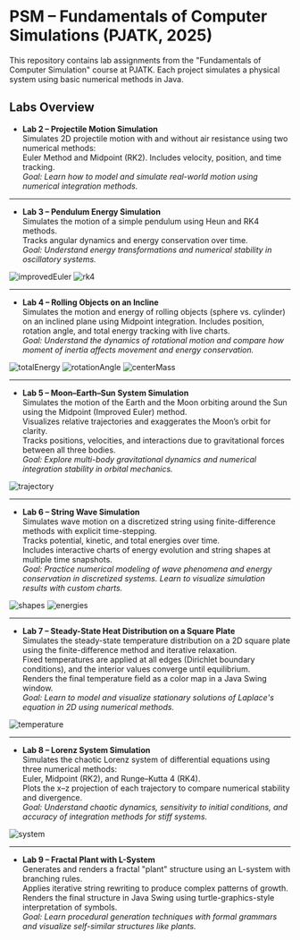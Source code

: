 # PSM – Fundamentals of Computer Simulations (PJATK, 2025)

This repository contains lab assignments from the "Fundamentals of Computer Simulation" course at PJATK.
Each project simulates a physical system using basic numerical methods in Java.

## Labs Overview

- **Lab 2 – Projectile Motion Simulation**  
  Simulates 2D projectile motion with and without air resistance using two numerical methods:  
  Euler Method and Midpoint (RK2). Includes velocity, position, and time tracking.  
  *Goal: Learn how to model and simulate real-world motion using numerical integration methods.*

---

- **Lab 3 – Pendulum Energy Simulation**  
  Simulates the motion of a simple pendulum using Heun and RK4 methods.  
  Tracks angular dynamics and energy conservation over time.  
  *Goal: Understand energy transformations and numerical stability in oscillatory systems.*
  
![improvedEuler](https://github.com/user-attachments/assets/d9708dcc-2611-4d95-b4d0-eb88fee19324)
![rk4](https://github.com/user-attachments/assets/91d9ef8f-deec-4ed8-8034-d41226d286e5)

---

- **Lab 4 – Rolling Objects on an Incline**  
  Simulates the motion and energy of rolling objects (sphere vs. cylinder) on an inclined plane using Midpoint integration. Includes position, rotation angle, and total energy tracking with live charts.  
  *Goal: Understand the dynamics of rotational motion and compare how moment of inertia affects movement and energy conservation.*
  
![totalEnergy](https://github.com/user-attachments/assets/31236b94-aa83-45d3-8448-6cf858f6f5ca)
![rotationAngle](https://github.com/user-attachments/assets/82dd4e32-cb69-4bfa-81f4-4a288a56541f)
![centerMass](https://github.com/user-attachments/assets/2ac02dfb-3fc1-4fda-9a41-eb3f0bf7a693)

---
- **Lab 5 – Moon–Earth–Sun System Simulation**  
  Simulates the motion of the Earth and the Moon orbiting around the Sun using the Midpoint (Improved Euler) method.  
  Visualizes relative trajectories and exaggerates the Moon’s orbit for clarity.  
  Tracks positions, velocities, and interactions due to gravitational forces between all three bodies.  
  *Goal: Explore multi-body gravitational dynamics and numerical integration stability in orbital mechanics.*

![trajectory](https://github.com/user-attachments/assets/6533d753-7e47-4f71-b870-94878540e0c7)

---

- **Lab 6 – String Wave Simulation**  
  Simulates wave motion on a discretized string using finite-difference methods with explicit time-stepping.  
  Tracks potential, kinetic, and total energies over time.  
  Includes interactive charts of energy evolution and string shapes at multiple time snapshots.  
  *Goal: Practice numerical modeling of wave phenomena and energy conservation in discretized systems. Learn to visualize simulation results with custom charts.*
  
![shapes](https://github.com/user-attachments/assets/1144d481-5f37-4d70-9aa1-f33cd3b1d5a0)
![energies](https://github.com/user-attachments/assets/bdafce4d-a501-4b06-b0b3-f048f869e013)

---

- **Lab 7 – Steady-State Heat Distribution on a Square Plate**  
  Simulates the steady-state temperature distribution on a 2D square plate using the finite-difference method and iterative relaxation.  
  Fixed temperatures are applied at all edges (Dirichlet boundary conditions), and the interior values converge until equilibrium.  
  Renders the final temperature field as a color map in a Java Swing window.  
  *Goal: Learn to model and visualize stationary solutions of Laplace's equation in 2D using numerical methods.*

![temperature](https://github.com/user-attachments/assets/de2fc0be-771d-47c0-93ec-032aee1281f6)

---

- **Lab 8 – Lorenz System Simulation**  
  Simulates the chaotic Lorenz system of differential equations using three numerical methods:  
  Euler, Midpoint (RK2), and Runge–Kutta 4 (RK4).  
  Plots the x–z projection of each trajectory to compare numerical stability and divergence.  
  *Goal: Understand chaotic dynamics, sensitivity to initial conditions, and accuracy of integration methods for stiff systems.*
  
![system](https://github.com/user-attachments/assets/18f60cc2-0772-4ee7-8bf9-22f2b1e67c3b)


---

- **Lab 9 – Fractal Plant with L-System**  
  Generates and renders a fractal "plant" structure using an L-system with branching rules.  
  Applies iterative string rewriting to produce complex patterns of growth.  
  Renders the final structure in Java Swing using turtle-graphics-style interpretation of symbols.  
  *Goal: Learn procedural generation techniques with formal grammars and visualize self-similar structures like plants.*
  

